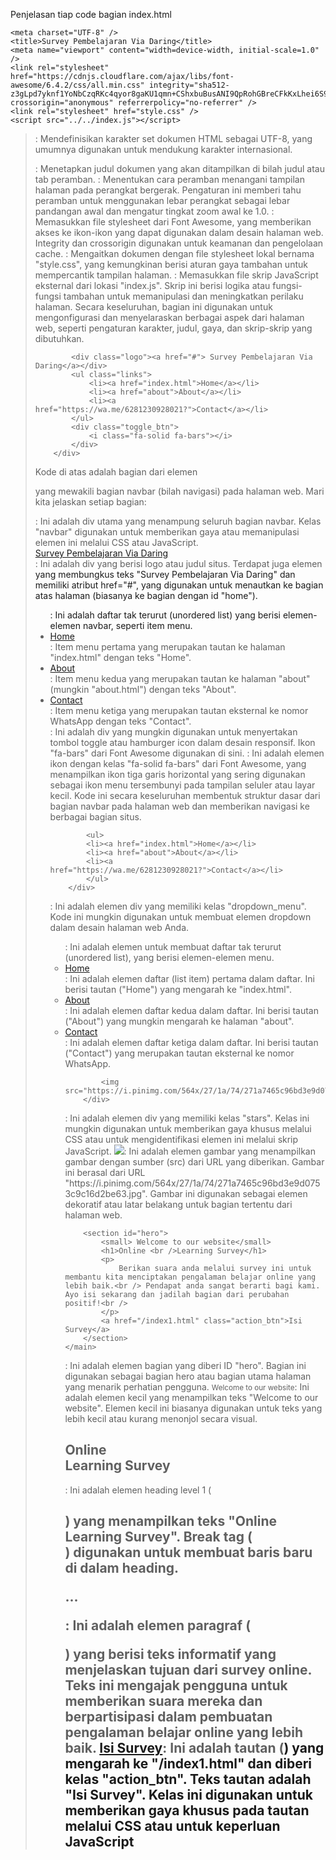 Penjelasan tiap code bagian index.html
 ><head>
    <meta charset="UTF-8" />
    <title>Survey Pembelajaran Via Daring</title>
    <meta name="viewport" content="width=device-width, initial-scale=1.0" />
    <link rel="stylesheet" href="https://cdnjs.cloudflare.com/ajax/libs/font-awesome/6.4.2/css/all.min.css" integrity="sha512-z3gLpd7yknf1YoNbCzqRKc4qyor8gaKU1qmn+CShxbuBusANI9QpRohGBreCFkKxLhei6S9CQXFEbbKuqLg0DA==" crossorigin="anonymous" referrerpolicy="no-referrer" />
    <link rel="stylesheet" href="style.css" />
    <script src="../../index.js"></script>
  ></head

<meta charset="UTF-8" />: Mendefinisikan karakter set dokumen HTML sebagai UTF-8, yang umumnya digunakan untuk mendukung karakter internasional.
<title>Survey Pembelajaran Via Daring</title>: Menetapkan judul dokumen yang akan ditampilkan di bilah judul atau tab peramban.
<meta name="viewport" content="width=device-width, initial-scale=1.0" />: Menentukan cara peramban menangani tampilan halaman pada perangkat bergerak. Pengaturan ini memberi tahu peramban untuk menggunakan lebar perangkat sebagai lebar pandangan awal dan mengatur tingkat zoom awal ke 1.0.
<link rel="stylesheet" href="https://cdnjs.cloudflare.com/ajax/libs/font-awesome/6.4.2/css/all.min.css" integrity="sha512-...">: Memasukkan file stylesheet dari Font Awesome, yang memberikan akses ke ikon-ikon yang dapat digunakan dalam desain halaman web. Integrity dan crossorigin digunakan untuk keamanan dan pengelolaan cache.
<link rel="stylesheet" href="style.css" />: Mengaitkan dokumen dengan file stylesheet lokal bernama "style.css", yang kemungkinan berisi aturan gaya tambahan untuk mempercantik tampilan halaman.
<script src="../../index.js"></script>: Memasukkan file skrip JavaScript eksternal dari lokasi "index.js". Skrip ini berisi logika atau fungsi-fungsi tambahan untuk memanipulasi dan meningkatkan perilaku halaman.
Secara keseluruhan, bagian <head> ini digunakan untuk mengonfigurasi dan menyelaraskan berbagai aspek dari halaman web, seperti pengaturan karakter, judul, gaya, dan skrip-skrip yang dibutuhkan.


> <div class="navbar">
            <div class="logo"><a href="#"> Survey Pembelajaran Via Daring</a></div>
            <ul class="links">
                <li><a href="index.html">Home</a></li>
                <li><a href="about">About</a></li>
                <li><a href="https://wa.me/6281230928021?">Contact</a></li>
            </ul>
            <div class="toggle_btn">
                <i class="fa-solid fa-bars"></i>
            </div>
        </div>

Kode di atas adalah bagian dari elemen <div> yang mewakili bagian navbar (bilah navigasi) pada halaman web. Mari kita jelaskan setiap bagian:
<div class="navbar">: Ini adalah div utama yang menampung seluruh bagian navbar. Kelas "navbar"  digunakan untuk memberikan gaya atau memanipulasi elemen ini melalui CSS atau JavaScript.
<div class="logo"><a href="#"> Survey Pembelajaran Via Daring</a></div>: Ini adalah div yang berisi logo atau judul situs. Terdapat juga elemen <a> yang membungkus teks "Survey Pembelajaran Via Daring" dan memiliki atribut href="#", yang digunakan untuk menautkan ke bagian atas halaman (biasanya ke bagian dengan id "home").
<ul class="links">: Ini adalah daftar tak terurut (unordered list) yang berisi elemen-elemen navbar, seperti item menu.
<li><a href="index.html">Home</a></li>: Item menu pertama yang merupakan tautan ke halaman "index.html" dengan teks "Home".
<li><a href="about">About</a></li>: Item menu kedua yang merupakan tautan ke halaman "about" (mungkin "about.html") dengan teks "About".
<li><a href="https://wa.me/6281230928021?">Contact</a></li>: Item menu ketiga yang merupakan tautan eksternal ke nomor WhatsApp dengan teks "Contact".
<div class="toggle_btn">: Ini adalah div yang mungkin digunakan untuk menyertakan tombol toggle atau hamburger icon dalam desain responsif. Ikon "fa-bars" dari Font Awesome digunakan di sini.
<i class="fa-solid fa-bars"></i>: Ini adalah elemen ikon dengan kelas "fa-solid fa-bars" dari Font Awesome, yang menampilkan ikon tiga garis horizontal yang sering digunakan sebagai ikon menu tersembunyi pada tampilan seluler atau layar kecil.
Kode ini secara keseluruhan membentuk struktur dasar dari bagian navbar pada halaman web dan memberikan navigasi ke berbagai bagian situs.

 ><div class="dropdown_menu">
            <ul>
            <li><a href="index.html">Home</a></li>
            <li><a href="about">About</a></li>
            <li><a href="https://wa.me/6281230928021?">Contact</a></li>
            </ul>
        </div>

<div class="dropdown_menu">: Ini adalah elemen div yang memiliki kelas "dropdown_menu". Kode ini mungkin digunakan untuk membuat elemen dropdown dalam desain halaman web Anda.
<ul>: Ini adalah elemen untuk membuat daftar tak terurut (unordered list), yang berisi elemen-elemen menu.
<li><a href="index.html">Home</a></li>: Ini adalah elemen daftar (list item) pertama dalam daftar. Ini berisi tautan ("Home") yang mengarah ke "index.html".
<li><a href="about">About</a></li>: Ini adalah elemen daftar kedua dalam daftar. Ini berisi tautan ("About") yang mungkin mengarah ke halaman "about".
<li><a href="https://wa.me/6281230928021?">Contact</a></li>: Ini adalah elemen daftar ketiga dalam daftar. Ini berisi tautan ("Contact") yang merupakan tautan eksternal ke nomor WhatsApp.

><div class="stars">
            <img src="https://i.pinimg.com/564x/27/1a/74/271a7465c96bd3e9d0753c9c16d2be63.jpg">
        </div>

<div class="stars">: Ini adalah elemen div yang memiliki kelas "stars". Kelas ini mungkin digunakan untuk memberikan gaya khusus melalui CSS atau untuk mengidentifikasi elemen ini melalui skrip JavaScript.
<img src="https://i.pinimg.com/564x/27/1a/74/271a7465c96bd3e9d0753c9c16d2be63.jpg">: Ini adalah elemen gambar yang menampilkan gambar dengan sumber (src) dari URL yang diberikan. Gambar ini berasal dari URL "https://i.pinimg.com/564x/27/1a/74/271a7465c96bd3e9d0753c9c16d2be63.jpg". Gambar ini digunakan sebagai elemen dekoratif atau latar belakang untuk bagian tertentu dari halaman web.

  >  <main>
        <section id="hero">
            <small> Welcome to our website</small>
            <h1>Online <br />Learning Survey</h1>
            <p>
                Berikan suara anda melalui survey ini untuk membantu kita menciptakan pengalaman belajar online yang lebih baik.<br /> Pendapat anda sangat berarti bagi kami. Ayo isi sekarang dan jadilah bagian dari perubahan positif!<br />
            </p>
            <a href="/index1.html" class="action_btn">Isi Survey</a>
        </section>
    </main>

<section id="hero">: Ini adalah elemen bagian yang diberi ID "hero". Bagian ini digunakan sebagai bagian hero atau bagian utama halaman yang menarik perhatian pengguna.
<small> Welcome to our website</small>: Ini adalah elemen kecil yang menampilkan teks "Welcome to our website". Elemen kecil ini biasanya digunakan untuk teks yang lebih kecil atau kurang menonjol secara visual.
<h1>Online <br />Learning Survey</h1>: Ini adalah elemen heading level 1 (<h1>) yang menampilkan teks "Online Learning Survey". Break tag (<br />) digunakan untuk membuat baris baru di dalam heading.
<p>...</p>: Ini adalah elemen paragraf (<p>) yang berisi teks informatif yang menjelaskan tujuan dari survey online. Teks ini mengajak pengguna untuk memberikan suara mereka dan berpartisipasi dalam pembuatan pengalaman belajar online yang lebih baik.
<a href="/index1.html" class="action_btn">Isi Survey</a>: Ini adalah tautan (<a>) yang mengarah ke "/index1.html" dan diberi kelas "action_btn". Teks tautan adalah "Isi Survey". Kelas ini  digunakan untuk memberikan gaya khusus pada tautan melalui CSS atau untuk keperluan JavaScript

 ><script>
        navbaranimate();
    </script>

Kode ini adalah bagian dari tag <script> yang memanggil atau menjalankan fungsi navbaranimate(). Dengan kata lain, script ini menginstruksikan peramban web untuk menjalankan fungsi tersebut.


